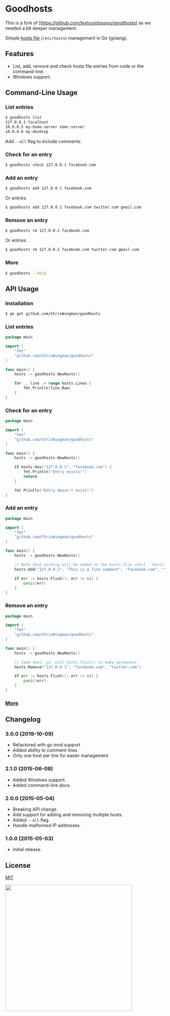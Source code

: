 # Goodhosts

This is a fork of [https://github.com/lextoumbourou/goodhosts] as we needed a bit deeper management.

Simple [hosts file](http://en.wikipedia.org/wiki/Hosts_%28file%29) (```/etc/hosts```) management in Go (golang).

## Features

* List, add, remove and check hosts file entries from code or the command-line.
* Windows support.

## Command-Line Usage

### List entries

```bash
$ goodhosts list
127.0.0.1 localhost
10.0.0.5 my-home-server xbmc-server
10.0.0.6 my-desktop
```

Add ```--all``` flag to include comments.

### Check for an entry

```bash
$ goodhosts check 127.0.0.1 facebook.com
```

### Add an entry

```bash
$ goodhosts add 127.0.0.1 facebook.com
```

Or *entries*.

```bash
$ goodhosts add 127.0.0.1 facebook.com twitter.com gmail.com
```

### Remove an entry

```bash
$ goodhosts rm 127.0.0.1 facebook.com
```

Or *entries*.

```bash
$ goodhosts rm 127.0.0.1 facebook.com twitter.com gmail.com
```

### More

```bash
$ goodhosts --help
```

## API Usage

### Installation

```bash
$ go get github.com/ChrisWiegman/goodhosts
```

### List entries

```go
package main

import (
    "fmt"
    "github.com/ChrisWiegman/goodhosts"
)

func main() {
    hosts := goodhosts.NewHosts()

    for _, line := range hosts.Lines {
        fmt.Println(line.Raw)
    }
}
```

### Check for an entry

```go
package main

import (
    "fmt"
    "github.com/ChrisWiegman/goodhosts"
)

func main() {
    hosts := goodhosts.NewHosts()

    if hosts.Has("127.0.0.1", "facebook.com") {
        fmt.Println("Entry exists!")
        return
    }

    fmt.Println("Entry doesn't exist!")
}
```

### Add an entry

```go
package main

import (
    "fmt"
    "github.com/ChrisWiegman/goodhosts"
)

func main() {
    hosts := goodhosts.NewHosts()

    // Note that nothing will be added to the hosts file until ``hosts.Flush`` is called.
    hosts.Add("127.0.0.1", "This is a line comment", "facebook.com", "twitter.com")

    if err := hosts.Flush(); err != nil {
        panic(err)
    }
}
```

### Remove an entry

```go
package main

import (
    "fmt"
    "github.com/ChrisWiegman/goodhosts"
)

func main() {
    hosts := goodhosts.NewHosts()

    // Same deal, yo: call hosts.Flush() to make permanent.
    hosts.Remove("127.0.0.1", "facebook.com", "twitter.com")

    if err := hosts.Flush(); err != nil {
        panic(err)
    }
}
```

### [More](API.md)

## Changelog

### 3.0.0 (2019-10-09)

* Refactored with go mod support
* Added ability to comment lines
* Only one host per line for easier management

### 2.1.0 (2015-06-08)

* Added Windows support.
* Added command-line docs.

### 2.0.0 (2015-05-04)

* Breaking API change.
* Add support for adding and removing multiple hosts.
* Added ``--all`` flag.
* Handle malformed IP addresses.

### 1.0.0 (2015-05-03)

- Initial release.

## License

[MIT](LICENSE)

<img src="http://static.messynessychic.com/wp-content/uploads/2013/08/rothschildparty2.jpg" width=400><br>
